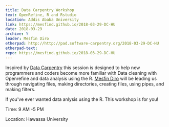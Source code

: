 ```yaml
---
title: Data Carpentry Workshop
text: OpenRefine, R and Rstudio
location: Addis Ababa University
link: https://mesfind.github.io/2018-03-29-DC-HU
date: 2018-03-29
archive: Y  
leader: Mesfin Diro
etherpad: http://http://pad.software-carpentry.org/2018-03-29-DC-HU
etherpad-text: 
repo: https://mesfind.github.io/2018-03-29-DC-HU
---
```


Inspired by [Data Carpentry](http://www.datacarpentry.org/R-ecology-lesson/) this session is designed to help new programmers
and coders become more familiar with Data cleaning with Openrefine and  data analysis  using the R. [Mesfin Diro](https://github.com/mesfind) will be leading us through navigating files, making directories, creating files, using pipes, and making filters.

If you've ever wanted data anlysis using the R. This workshop is for you! 

Time: 9 AM -5 PM

Location: Hawassa University

<!-- [Register](https://goo.gl/forms/Nf97reXlisqg7mOW2){:class="btn btn-xl"} -->
